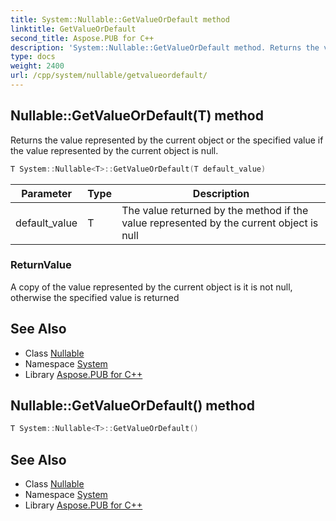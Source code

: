 ```yaml
---
title: System::Nullable::GetValueOrDefault method
linktitle: GetValueOrDefault
second_title: Aspose.PUB for C++
description: 'System::Nullable::GetValueOrDefault method. Returns the value represented by the current object or the specified value if the value represented by the current object is null in C++.'
type: docs
weight: 2400
url: /cpp/system/nullable/getvalueordefault/
---
```

## Nullable::GetValueOrDefault(T) method


Returns the value represented by the current object or the specified value if the value represented by the current object is null.

```cpp
T System::Nullable<T>::GetValueOrDefault(T default_value)
```


| Parameter | Type | Description |
| --- | --- | --- |
| default_value | T | The value returned by the method if the value represented by the current object is null |

### ReturnValue

A copy of the value represented by the current object is it is not null, otherwise the specified value is returned

## See Also

* Class [Nullable](../)
* Namespace [System](../../)
* Library [Aspose.PUB for C++](../../../)
## Nullable::GetValueOrDefault() method




```cpp
T System::Nullable<T>::GetValueOrDefault()
```

## See Also

* Class [Nullable](../)
* Namespace [System](../../)
* Library [Aspose.PUB for C++](../../../)

